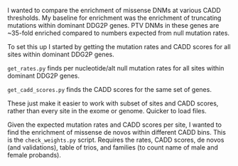 I wanted to compare the enrichment of missense DNMs at various CADD thresholds.
My baseline for enrichment was the enrichment of truncating mutations within
dominant DDG2P genes. PTV DNMs in these genes are ~35-fold enriched compared to
numbers expected from null mutation rates.

To set this up I started by getting the mutation rates and CADD scores for all 
sites within dominant DDG2P genes. 

`get_rates.py` finds per nucleotide/alt null mutation rates for all sites within
dominant DDG2P genes.

`get_cadd_scores.py` finds the CADD scores for the same set of genes.

These just make it easier to work with subset of sites and CADD scores, rather
than every site in the exome or genome. Quicker to load files.

Given the expected mutation rates and CADD scores per site, I wanted to find the
enrichment of missense de novos within different CADD bins. This is the
`check_weights.py` script. Requires the rates, CADD scores, de novos (and 
validations), table of trios, and families (to count name of male and female
probands).
